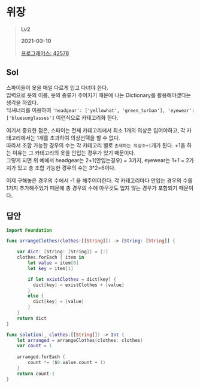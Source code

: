 # 위장
>
> **Lv2**
>
> **2021-03-10**
>
> [프로그래머스: 42578](https://programmers.co.kr/learn/courses/30/lessons/42578)


## Sol

스파이들이 옷을 매일 다르게 입고 다녀야 한다.  
입력으로 옷의 이름, 옷의 종류가 주어지기 때문에 나는 Dictionary를 활용해야겠다는 생각을 하였다.  
딕셔너리를 이용하여 `'headgear': ['yellowhat', 'green_turban'], 'eyewear': ['bluesunglasses']` 이런식으로 카테고리화 한다.

여기서 중요한 점은,
스파이는 전체 카테고리에서 최소 1개의 의상은 입어야하고, 각 카테고리에서는 1개를 초과하여 의상선택을 할 수 없다.  
따라서 조합 가능한 경우의 수는 각 카테고리 별로 `존재하는 의상수+1`개가 된다. +1을 하는 이유는 그 카테고리의 옷을 안입는 경우가 있기 때문이다.  
그렇게 되면 위 예에서 headgear는 2+1(안입는경우) = 3가지, eyewear는 1+1 = 2가지가 있고 총 조합 가능한 경우의 수는 3*2=6이다.


이제 구해놓은 경우의 수에서 -1 을 해주어야한다. 각 카테고리마다 안입는 경우의 수를 1가지 추가해주었기 때문에 총 경우의 수에 아무것도 입지 않는 경우가 포함되기 때문이다.      


## 답안
```swift
import Foundation

func arrangeClothes(clothes:[[String]]) -> [String: [String]] {

    var dict: [String: [String]] = [:]
    clothes.forEach { item in
        let value = item[0]
        let key = item[1]

        if let existClothes = dict[key] {
          dict[key] = existClothes + [value]
        }
        else {
          dict[key] = [value]
        }
    }
    return dict
}

func solution(_ clothes:[[String]]) -> Int {
    let arranged = arrangeClothes(clothes: clothes)
    var count = 1
    
    arranged.forEach {
        count *= ($0.value.count + 1)
    }
    return count-1
}

```